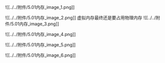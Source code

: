 ![[../../附件/5.01内存_image_1.png]]

![[../../附件/5.01内存_image_2.png]]
虚拟内存最终还是要占用物理内存
![[../../附件/5.01内存_image_3.png]]

![[../../附件/5.01内存_image_4.png]]

![[../../附件/5.01内存_image_5.png]]

![[../../附件/5.01内存_image_6.png]]






























